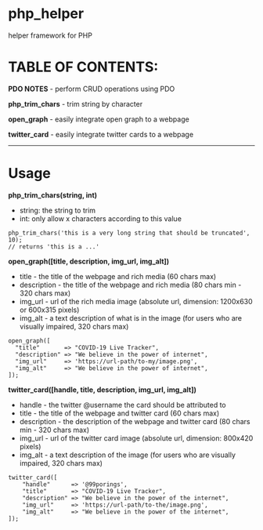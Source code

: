 # php_helper
helper framework for PHP

# TABLE OF CONTENTS:

**PDO NOTES** - perform CRUD operations using PDO  

**php_trim_chars** - trim string by character  

**open_graph** - easily integrate open graph to a webpage  

**twitter_card** - easily integrate twitter cards to a webpage

---

# Usage  

**php_trim_chars(string, int)**  
* string: the string to trim  
* int: only allow x characters according to this value  
```
php_trim_chars('this is a very long string that should be truncated', 10);
// returns 'this is a ...'
```
  
**open_graph([title, description, img_url, img_alt])**  
* title        - the title of the webpage and rich media (60 chars max)
* description  - the title of the webpage and rich media (80 chars min - 320 chars max)
* img_url      - url of the rich media image (absolute url, dimension: 1200x630 or 600x315 pixels)
* img_alt      - a text description of what is in the image (for users who are visually impaired, 320 chars max)
```
open_graph([
  "title"       => "COVID-19 Live Tracker",
  "description" => "We believe in the power of internet",
  "img_url"     => 'https://url-path/to-my/image.png',
  "img_alt"     => "We believe in the power of internet",
]);
```
  
**twitter_card([handle, title, description, img_url, img_alt])**  
* handle       - the twitter @username the card should be attributed to
* title        - the title of the webpage and twitter card (60 chars max)
* description  - the description of the webpage and twitter card (80 chars min - 320 chars max)
* img_url      - url of the twitter card image (absolute url, dimension: 800x420 pixels)
* img_alt      - a text description of the image (for users who are visually impaired, 320 chars max)
```
twitter_card([
    "handle"      => '@99porings',
    "title"       => "COVID-19 Live Tracker",
    "description" => "We believe in the power of the internet",
    "img_url"     => 'https://url-path/to-the/image.png',
    "img_alt"     => "We believe in the power of the internet",
]);
```
